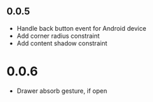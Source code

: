 ## 0.0.5

* Handle back button event for Android device
* Add corner radius constraint
* Add content shadow constraint

# 0.0.6

* Drawer absorb gesture, if open